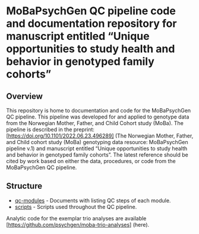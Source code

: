 # MoBaPsychGen QC pipeline code and documentation repository for manuscript entitled “Unique opportunities to study health and behavior in genotyped family cohorts”

## Overview

This repository is home to documentation and code for the MoBaPsychGen QC pipeline. This pipeline was developed for and applied to genotype data from the Norwegian Mother, Father, and Child Cohort study (MoBa). The pipeline is described in the preprint: [https://doi.org/10.1101/2022.06.23.496289] (The Norwegian Mother, Father, and Child cohort study (MoBa) genotyping data resource: MoBaPsychGen pipeline v.1) and manuscript entitled “Unique opportunities to study health and behavior in genotyped family cohorts”. The latest reference should be cited by work based on either the data, procedures, or code from the MoBaPsychGen QC pipeline. 

## Structure

* [qc-modules](qc-modules) - Documents with listing QC steps of each module.
* [scripts](scripts) - Scripts used throughout the QC pipeline.

Analytic code for the exemplar trio analyses are available [https://github.com/psychgen/moba-trio-analyses] (here).
